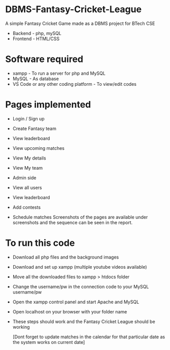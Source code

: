 # DBMS-Fantasy-Cricket-League
A simple Fantasy Cricket Game made as a DBMS project for BTech CSE
- Backend - php, mySQL
- Frontend - HTML/CSS 

# Software required
- xampp - To run a server for php and MySQL
- MySQL - As database 
- VS Code or any other coding platform - To view/edit codes

# Pages implemented 
 - Login / Sign up
-  Create Fantasy team 
- View leaderboard
 - View upcoming matches 
-  View My details
-  View My team

-  Admin side
-  View all users
 - View leaderboard
 - Add contests
 - Schedule matches 
Screenshots of the pages are available under screenshots and the sequence can be seen in the report.

# To run this code
- Download all php files and the background images
- Download and set up xampp (multiple youtube videos available)
- Move all the downloaded files to xampp > htdocs folder
- Change the username/pw in the connection code to your MySQL username/pw
- Open the xampp control panel and start Apache and MySQL
- Open localhost on your browser with your folder name
- These steps should work and the Fantasy Cricket League should be working
  
  [Dont forget to update matches in the calendar for that particular date as the system works on current date]
